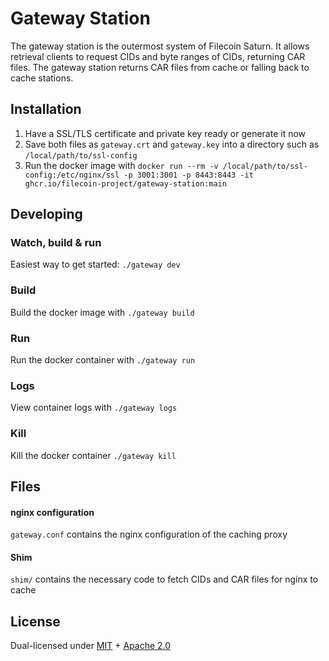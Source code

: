 # Gateway Station

The gateway station is the outermost system of Filecoin Saturn. It allows retrieval clients to request CIDs and byte
ranges of CIDs, returning CAR files. The gateway station returns CAR files from cache or falling back to cache stations.

## Installation

1. Have a SSL/TLS certificate and private key ready or generate it now
2. Save both files as `gateway.crt` and `gateway.key` into a directory such as `/local/path/to/ssl-config`
3. Run the docker image with
  `docker run --rm -v /local/path/to/ssl-config:/etc/nginx/ssl -p 3001:3001 -p 8443:8443 -it ghcr.io/filecoin-project/gateway-station:main`

## Developing

### Watch, build & run

Easiest way to get started: `./gateway dev`

### Build

Build the docker image with `./gateway build`

### Run

Run the docker container with `./gateway run`

### Logs

View container logs with `./gateway logs`

### Kill

Kill the docker container `./gateway kill`

## Files

#### nginx configuration

`gateway.conf` contains the nginx configuration of the caching proxy

#### Shim

`shim/` contains the necessary code to fetch CIDs and CAR files for nginx to cache 

## License

Dual-licensed under [MIT](https://github.com/filecoin-project/gateway-station/blob/master/LICENSE-MIT) + [Apache 2.0](https://github.com/filecoin-project/gateway-station/blob/master/LICENSE-APACHE)
